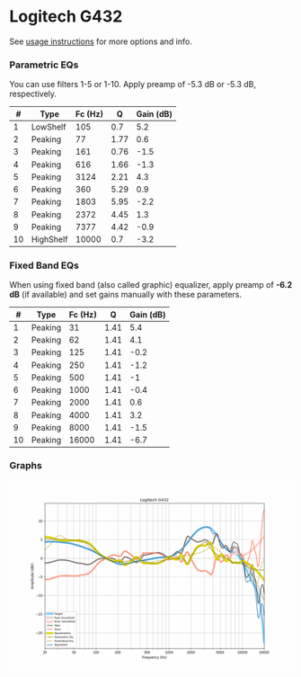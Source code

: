 # Logitech G432
See [usage instructions](https://github.com/jaakkopasanen/AutoEq#usage) for more options and info.

### Parametric EQs
You can use filters 1-5 or 1-10. Apply preamp of -5.3 dB or -5.3 dB, respectively.

|   # | Type      |   Fc (Hz) |    Q |   Gain (dB) |
|-----|-----------|-----------|------|-------------|
|   1 | LowShelf  |       105 | 0.7  |         5.2 |
|   2 | Peaking   |        77 | 1.77 |         0.6 |
|   3 | Peaking   |       161 | 0.76 |        -1.5 |
|   4 | Peaking   |       616 | 1.66 |        -1.3 |
|   5 | Peaking   |      3124 | 2.21 |         4.3 |
|   6 | Peaking   |       360 | 5.29 |         0.9 |
|   7 | Peaking   |      1803 | 5.95 |        -2.2 |
|   8 | Peaking   |      2372 | 4.45 |         1.3 |
|   9 | Peaking   |      7377 | 4.42 |        -0.9 |
|  10 | HighShelf |     10000 | 0.7  |        -3.2 |

### Fixed Band EQs
When using fixed band (also called graphic) equalizer, apply preamp of **-6.2 dB** (if available) and set gains manually with these parameters.

|   # | Type    |   Fc (Hz) |    Q |   Gain (dB) |
|-----|---------|-----------|------|-------------|
|   1 | Peaking |        31 | 1.41 |         5.4 |
|   2 | Peaking |        62 | 1.41 |         4.1 |
|   3 | Peaking |       125 | 1.41 |        -0.2 |
|   4 | Peaking |       250 | 1.41 |        -1.2 |
|   5 | Peaking |       500 | 1.41 |        -1   |
|   6 | Peaking |      1000 | 1.41 |        -0.4 |
|   7 | Peaking |      2000 | 1.41 |         0.6 |
|   8 | Peaking |      4000 | 1.41 |         3.2 |
|   9 | Peaking |      8000 | 1.41 |        -1.5 |
|  10 | Peaking |     16000 | 1.41 |        -6.7 |

### Graphs
![](./Logitech%20G432.png)

